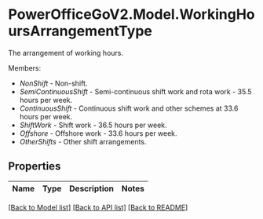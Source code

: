 # PowerOfficeGoV2.Model.WorkingHoursArrangementType
The arrangement of working hours.<p>Members:</p><ul><li><i>NonShift</i> - Non-shift.</li><li><i>SemiContinuousShift</i> - Semi-continuous shift work and rota work - 35.5 hours per week.</li><li><i>ContinuousShift</i> - Continuous shift work and other schemes at 33.6 hours per week.</li><li><i>ShiftWork</i> - Shift work - 36.5 hours per week.</li><li><i>Offshore</i> - Offshore work - 33.6 hours per week.</li><li><i>OtherShifts</i> - Other shift arrangements.</li></ul>

## Properties

Name | Type | Description | Notes
------------ | ------------- | ------------- | -------------

[[Back to Model list]](../../README.md#documentation-for-models) [[Back to API list]](../../README.md#documentation-for-api-endpoints) [[Back to README]](../../README.md)

